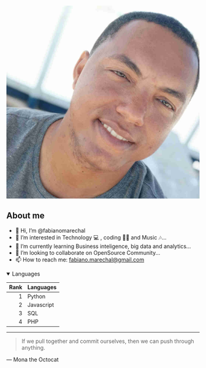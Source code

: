 <picture>
 <source media="(prefers-color-scheme: dark)" srcset="https://www.acheplus.com.br/_next/image?url=%2F_next%2Fstatic%2Fmedia%2Ffabiano.09c71623.jpeg&w=384&q=75">
 <source media="(prefers-color-scheme: light)" srcset="https://www.acheplus.com.br/_next/image?url=%2F_next%2Fstatic%2Fmedia%2Ffabiano.09c71623.jpeg&w=384&q=75">
 <img alt="Minha foto pessoal" src="thumb.jpg">
</picture>

## About me

- 👋 Hi, I’m @fabianomarechal
- 👀 I’m interested in Technology :computer: , coding :man_technologist: and Music :notes:...
- 🌱 I’m currently learning Business inteligence, big data and analytics...
- 💞️ I’m looking to collaborate on OpenSource Community...
- 📫 How to reach me: [fabiano.marechal@gmail.com](mailto:fabiano.marechal@gmail.com)

<details open>
 <summary>Languages</summary>

| Rank | Languages |
| -----: | --------------- |
| 1     | Python |
| 2 | Javascript |
| 3 | SQL |
| 4 | PHP |
 
</details>

---
> If we pull together and commit ourselves, then we can push through anything.

— Mona the Octocat

<!---
fabianomarechal/fabianomarechal is a ✨ special ✨ repository because its `README.md` (this file) appears on your GitHub profile.
You can click the Preview link to take a look at your changes.
--->
